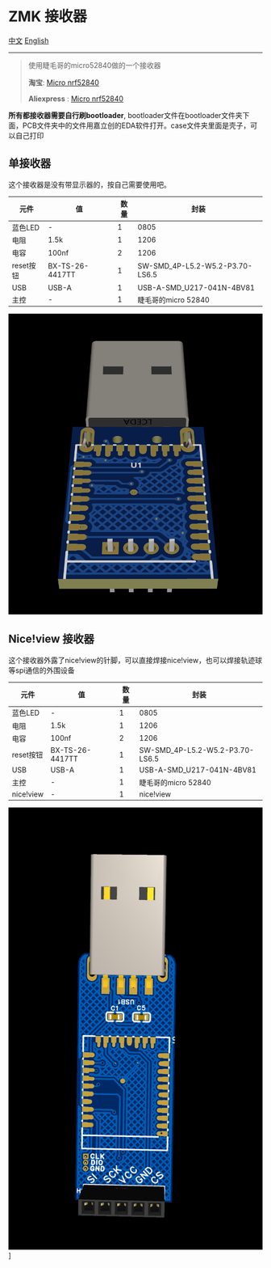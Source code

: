 # ZMK 接收器

[中文](README.md)
[English](README_en.md)

---

> 使用睫毛哥的micro52840做的一个接收器
> 
> **淘宝**: [Micro nrf52840](http://e.tb.cn/h.gurVKZZWPhSRJPc?tk=apWz3k02DW5HU7632)
> 
> **Aliexpress** : [Micro nrf52840](https://www.aliexpress.com/item/1005008478700957.html)

**所有都接收器需要自行刷bootloader**, bootloader文件在bootloader文件夹下面，PCB文件夹中的文件用嘉立创的EDA软件打开。case文件夹里面是壳子，可以自己打印

## 单接收器

这个接收器是没有带显示器的，按自己需要使用吧。

| 元件      | 值              | 数量 | 封装                            |
| ----------- | ----------------- | ------ | --------------------------------- |
| 蓝色LED   | -               | 1    | 0805                            |
| 电阻      | 1.5k            | 1    | 1206                            |
| 电容      | 100nf           | 2    | 1206                            |
| reset按钮 | BX-TS-26-4417TT | 1    | SW-SMD_4P-L5.2-W5.2-P3.70-LS6.5 |
| USB       | USB-A           | 1    | USB-A-SMD_U217-041N-4BV81       |
| 主控      | -               | 1    | 睫毛哥的micro 52840             |

![dongle](image/dongle.png)

## Nice!view 接收器

这个接收器外露了nice!view的针脚，可以直接焊接nice!view，也可以焊接轨迹球等spi通信的外围设备

| 元件      | 值              | 数量 | 封装                            |
| ----------- | ----------------- | ------ | --------------------------------- |
| 蓝色LED   | -               | 1    | 0805                            |
| 电阻      | 1.5k            | 1    | 1206                            |
| 电容      | 100nf           | 2    | 1206                            |
| reset按钮 | BX-TS-26-4417TT | 1    | SW-SMD_4P-L5.2-W5.2-P3.70-LS6.5 |
| USB       | USB-A           | 1    | USB-A-SMD_U217-041N-4BV81       |
| 主控      | -               | 1    | 睫毛哥的micro 52840             |
| nice!view  | -               | 1    | nice!view          |

![nice_view_dongle](image/nice_view_dongle.png)]
